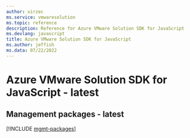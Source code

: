 ```yaml
---
author: xirzec
ms.service: vmwaresolution
ms.topic: reference
description: Reference for Azure VMware Solution SDK for JavaScript
ms.devlang: javascript
title: Azure VMware Solution SDK for JavaScript
ms.author: jeffish
ms.data: 07/22/2022
---
```

# Azure VMware Solution SDK for JavaScript - latest

## Management packages - latest
[!INCLUDE [mgmt-packages](vmware-solution-mgmt-index.md)]